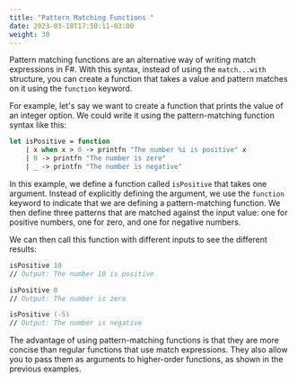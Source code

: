 ```yaml
---
title: "Pattern Matching Functions "
date: 2023-03-18T17:50:11-03:00
weight: 30
---
```


Pattern matching functions are an alternative way of writing match expressions in F#. With this syntax, instead of using the `match...with` structure, you can create a function that takes a value and pattern matches on it using the `function` keyword.

For example, let's say we want to create a function that prints the value of an integer option. We could write it using the pattern-matching function syntax like this:

```FSharp
let isPositive = function
    | x when x > 0 -> printfn "The number %i is positive" x
    | 0 -> printfn "The number is zero"
    | _ -> printfn "The number is negative"
```

In this example, we define a function called `isPositive` that takes one argument. Instead of explicitly defining the argument, we use the `function` keyword to indicate that we are defining a pattern-matching function. We then define three patterns that are matched against the input value: one for positive numbers, one for zero, and one for negative numbers.

We can then call this function with different inputs to see the different results:

```FSharp
isPositive 10
// Output: The number 10 is positive

isPositive 0
// Output: The number is zero

isPositive (-5)
// Output: The number is negative
```

The advantage of using pattern-matching functions is that they are more concise than regular functions that use match expressions. They also allow you to pass them as arguments to higher-order functions, as shown in the previous examples.